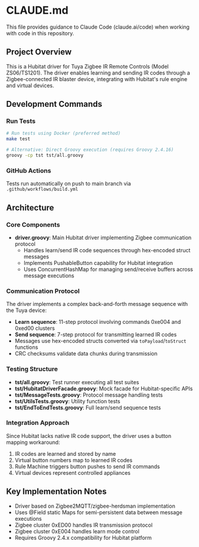 # CLAUDE.md

This file provides guidance to Claude Code (claude.ai/code) when working with code in this repository.

## Project Overview

This is a Hubitat driver for Tuya Zigbee IR Remote Controls (Model ZS06/TS1201). The driver enables learning and sending IR codes through a Zigbee-connected IR blaster device, integrating with Hubitat's rule engine and virtual devices.

## Development Commands

### Run Tests
```bash
# Run tests using Docker (preferred method)
make test

# Alternative: Direct Groovy execution (requires Groovy 2.4.16)
groovy -cp tst tst/all.groovy
```

### GitHub Actions
Tests run automatically on push to main branch via `.github/workflows/build.yml`

## Architecture

### Core Components

- **driver.groovy**: Main Hubitat driver implementing Zigbee communication protocol
  - Handles learn/send IR code sequences through hex-encoded struct messages
  - Implements PushableButton capability for Hubitat integration
  - Uses ConcurrentHashMap for managing send/receive buffers across message executions

### Communication Protocol

The driver implements a complex back-and-forth message sequence with the Tuya device:
- **Learn sequence**: 11-step protocol involving commands 0xe004 and 0xed00 clusters
- **Send sequence**: 7-step protocol for transmitting learned IR codes
- Messages use hex-encoded structs converted via `toPayload`/`toStruct` functions
- CRC checksums validate data chunks during transmission

### Testing Structure

- **tst/all.groovy**: Test runner executing all test suites
- **tst/HubitatDriverFacade.groovy**: Mock facade for Hubitat-specific APIs
- **tst/MessageTests.groovy**: Protocol message handling tests  
- **tst/UtilsTests.groovy**: Utility function tests
- **tst/EndToEndTests.groovy**: Full learn/send sequence tests

### Integration Approach

Since Hubitat lacks native IR code support, the driver uses a button mapping workaround:
1. IR codes are learned and stored by name
2. Virtual button numbers map to learned IR codes
3. Rule Machine triggers button pushes to send IR commands
4. Virtual devices represent controlled appliances

## Key Implementation Notes

- Driver based on Zigbee2MQTT/zigbee-herdsman implementation
- Uses @Field static Maps for semi-persistent data between message executions
- Zigbee cluster 0xED00 handles IR transmission protocol
- Zigbee cluster 0xE004 handles learn mode control
- Requires Groovy 2.4.x compatibility for Hubitat platform